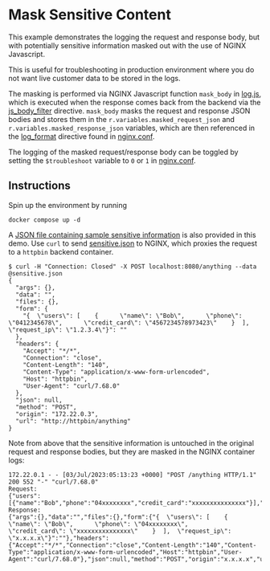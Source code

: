 # Mask Sensitive Content

This example demonstrates the logging the request and response body, but with potentially sensitive information masked out with the use of NGINX Javascript.

This is useful for troubleshooting in production environment where you do not want live customer data to be stored in the logs.

The masking is performed via NGINX Javascript function `mask_body` in [log.js](./log.js), which is executed when the response comes back from the backend via the [js_body_filter](http://nginx.org/en/docs/http/ngx_http_js_module.html#js_body_filter) directive. `mask_body` masks the request and response JSON bodies and stores them in the `r.variables.masked_request_json` and `r.variables.masked_response_json` variables, which are then referenced in the [log_format](http://nginx.org/en/docs/http/ngx_http_log_module.html#log_format) directive found in [nginx.conf](./nginx.conf).

The logging of the masked request/response body can be toggled by setting the `$troubleshoot` variable to `0` or `1` in [nginx.conf](./nginx.conf).

## Instructions

Spin up the environment by running
```
docker compose up -d
```

A [JSON file containing sample sensitive information](./sensitive.json) is also provided in this demo. Use `curl` to send [sensitive.json](./sensitive.json) to NGINX, which proxies the request to a `httpbin` backend container.
```
$ curl -H "Connection: Closed" -X POST localhost:8080/anything --data @sensitive.json
{
  "args": {},
  "data": "",
  "files": {},
  "form": {
    "{  \"users\": [    {      \"name\": \"Bob\",      \"phone\": \"0412345678\",      \"credit_card\": \"4567234578973423\"    }  ],  \"request_ip\": \"1.2.3.4\"}": ""
  },
  "headers": {
    "Accept": "*/*",
    "Connection": "close",
    "Content-Length": "140",
    "Content-Type": "application/x-www-form-urlencoded",
    "Host": "httpbin",
    "User-Agent": "curl/7.68.0"
  },
  "json": null,
  "method": "POST",
  "origin": "172.22.0.3",
  "url": "http://httpbin/anything"
}
```

Note from above that the sensitive information is untouched in the original request and response bodies, but they are masked in the NGINX container logs:

```
172.22.0.1 - - [03/Jul/2023:05:13:23 +0000] "POST /anything HTTP/1.1" 200 552 "-" "curl/7.68.0"
Request:
{"users":[{"name":"Bob","phone":"04xxxxxxxx","credit_card":"xxxxxxxxxxxxxxx"}],"request_ip":"x.x.x.x"}
Response:
{"args":{},"data":"","files":{},"form":{"{  \"users\": [    {      \"name\": \"Bob\",      \"phone\": \"04xxxxxxxx\",      \"credit_card\": \"xxxxxxxxxxxxxxx\"    }  ],  \"request_ip\": \"x.x.x.x\"}":""},"headers":{"Accept":"*/*","Connection":"close","Content-Length":"140","Content-Type":"application/x-www-form-urlencoded","Host":"httpbin","User-Agent":"curl/7.68.0"},"json":null,"method":"POST","origin":"x.x.x.x","url":"http://httpbin/anything"}
```